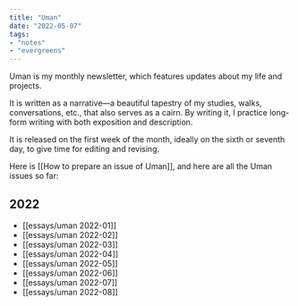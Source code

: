 ```yaml
---
title: "Uman"
date: "2022-05-07"
tags:
- "notes"
- "evergreens"
---
```


Uman is my monthly newsletter, which features updates about my life and projects.

It is written as a narrative—a beautiful tapestry of my studies, walks, conversations, etc., that also serves as a cairn. By writing it, I practice long-form writing with both exposition and description.

It is released on the first week of the month, ideally on the sixth or seventh day, to give time for editing and revising.

Here is [[How to prepare an issue of Uman]], and here are all the Uman issues so far:

## 2022

- [[essays/uman 2022-01]]
- [[essays/uman 2022-02]]
- [[essays/uman 2022-03]]
- [[essays/uman 2022-04]]
- [[essays/uman 2022-05]]
- [[essays/uman 2022-06]]
- [[essays/uman 2022-07]]
- [[essays/uman 2022-08]]

